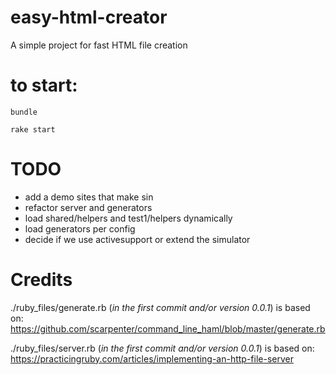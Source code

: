 easy-html-creator
=================

A simple project for fast HTML file creation

to start:
=======
 `bundle`
 
 `rake start`


TODO
=======
- add a demo sites that make sin
- refactor server and generators
- load shared/helpers and test1/helpers dynamically
- load generators per config
- decide if we use activesupport or extend the simulator


Credits
=======

./ruby_files/generate.rb (*in the first commit and/or version 0.0.1*) is based on:
https://github.com/scarpenter/command_line_haml/blob/master/generate.rb

./ruby_files/server.rb (*in the first commit and/or version 0.0.1*) is based on:
https://practicingruby.com/articles/implementing-an-http-file-server

